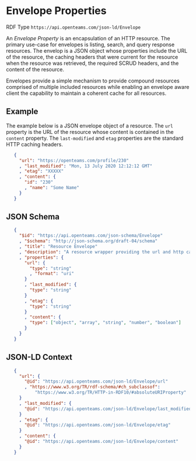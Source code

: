 # Envelope Properties

RDF Type
  `https://api.openteams.com/json-ld/Envelope`

An *Envelope Property* is an encapsulation of an  HTTP
resource. The primary use-case for envelopes is listing, search, and query response
resources. The envelop is a JSON object whose properties include the URL of the
resource, the caching headers that were current for the resource when the resource was
retrieved, the required SCRUD headers, and the content of the resource.

Envelopes provide a simple mechanism to provide compound resources comprised of multiple
included resources while enabling an envelope aware client the capability to maintain a
coherent cache for all resources.

## Example

The example below is a JSON envelope object of a resource. The `url` property is the URL
of the resource whose content is contained in the `content` property. The
`last-modified` and `etag` properties are the standard HTTP caching headers.

```json
   {
     "url": "https://openteams.com/profile/230"
     , "last_modified": "Mon, 13 July 2020 12:12:12 GMT"
     , "etag": "XXXXX"
     , "content": {
       "id": "230"
       , "name": "Some Name"
     }
   }
```

## JSON Schema

```json
   {
     "$id": "https://api.openteams.com/json-schema/Envelope"
     , "$schema": "http://json-schema.org/draft-04/schema"
     , "title": "Resource Envelope"
     , "description": "A resource wrapper providing the url and http caching headers for a contained resource"
     , "properties": {
       "url": {
         "type": "string"
         , "format": "uri"
       }
       , "last_modified": {
         "type": "string"
       }
       , "etag": {
         "type": "string"
       }
       , "content": {
         "type": ["object", "array", "string", "number", "boolean"]
       }
     }
   }
```

## JSON-LD Context

```json
   {
     "url": {
       "@id": "https://api.openteams.com/json-ld/Envelope/url"
       , "https://www.w3.org/TR/rdf-schema/#ch_subclassof":
           "https://www.w3.org/TR/HTTP-in-RDF10/#absoluteURIProperty"
     }
     , "last_modified": {
       "@id": "https://api.openteams.com/json-ld/Envelope/last_modified"
     }
     , "etag": {
       "@id": "https://api.openteams.com/json-ld/Envelope/etag"
     }
     , "content": {
       "@id": "https://api.openteams.com/json-ld/Envelope/content"
     }
   }
```
